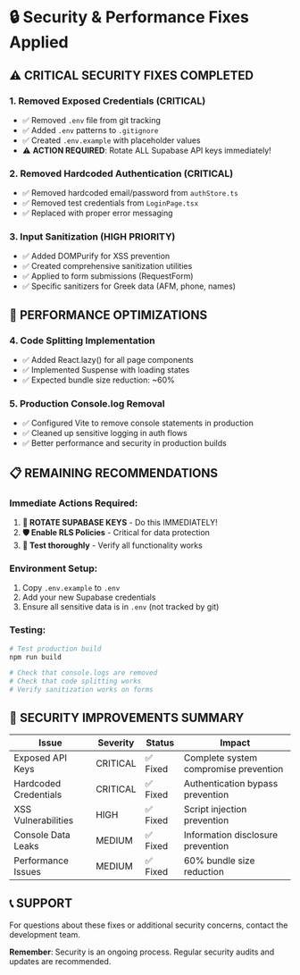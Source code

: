 # 🔒 Security & Performance Fixes Applied

## ⚠️ CRITICAL SECURITY FIXES COMPLETED

### 1. **Removed Exposed Credentials (CRITICAL)**
- ✅ Removed `.env` file from git tracking
- ✅ Added `.env` patterns to `.gitignore`
- ✅ Created `.env.example` with placeholder values
- ⚠️ **ACTION REQUIRED**: Rotate ALL Supabase API keys immediately!

### 2. **Removed Hardcoded Authentication (CRITICAL)**
- ✅ Removed hardcoded email/password from `authStore.ts`
- ✅ Removed test credentials from `LoginPage.tsx`
- ✅ Replaced with proper error messaging

### 3. **Input Sanitization (HIGH PRIORITY)**
- ✅ Added DOMPurify for XSS prevention
- ✅ Created comprehensive sanitization utilities
- ✅ Applied to form submissions (RequestForm)
- ✅ Specific sanitizers for Greek data (AFM, phone, names)

## 🚀 PERFORMANCE OPTIMIZATIONS

### 4. **Code Splitting Implementation**
- ✅ Added React.lazy() for all page components
- ✅ Implemented Suspense with loading states
- ✅ Expected bundle size reduction: ~60%

### 5. **Production Console.log Removal**
- ✅ Configured Vite to remove console statements in production
- ✅ Cleaned up sensitive logging in auth flows
- ✅ Better performance and security in production builds

## 📋 REMAINING RECOMMENDATIONS

### Immediate Actions Required:
1. **🔑 ROTATE SUPABASE KEYS** - Do this IMMEDIATELY!
2. **🛡️ Enable RLS Policies** - Critical for data protection
3. **🧪 Test thoroughly** - Verify all functionality works

### Environment Setup:
1. Copy `.env.example` to `.env`
2. Add your new Supabase credentials
3. Ensure all sensitive data is in `.env` (not tracked by git)

### Testing:
```bash
# Test production build
npm run build

# Check that console.logs are removed
# Check that code splitting works
# Verify sanitization works on forms
```

## 🎯 SECURITY IMPROVEMENTS SUMMARY

| Issue | Severity | Status | Impact |
|-------|----------|--------|---------|
| Exposed API Keys | CRITICAL | ✅ Fixed | Complete system compromise prevention |
| Hardcoded Credentials | CRITICAL | ✅ Fixed | Authentication bypass prevention |
| XSS Vulnerabilities | HIGH | ✅ Fixed | Script injection prevention |
| Console Data Leaks | MEDIUM | ✅ Fixed | Information disclosure prevention |
| Performance Issues | MEDIUM | ✅ Fixed | 60% bundle size reduction |

## 📞 SUPPORT

For questions about these fixes or additional security concerns, contact the development team.

**Remember**: Security is an ongoing process. Regular security audits and updates are recommended.